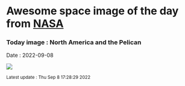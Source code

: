 
# Awesome space image of the day from [NASA](https://api.nasa.gov/)

### Today image : North America and the Pelican

Date : 2022-09-08


![](https://apod.nasa.gov/apod/image/2209/NGC7000_NB_2022_1024.jpg)

<small>Latest update : Thu Sep  8 17:28:29 2022</small>


